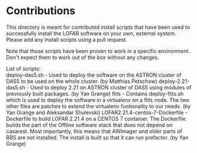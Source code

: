 # Contributions

This directory is meant for contributed install scripts that have been used to successfully install the LOFAR software on your own, external system. Please add any install scripts using a pull request.

Note that those scripts have been proven to work in a specific environment. Don't expect them to work out of the box without any changes.

List of scripts:  
deploy-das5.sh - Used to deploy the software on the ASTRON cluster of DAS5 to be used on the whole cluster.  (by Matthias Petschow)
deploy-2.21-das5.sh - Used to deploy 2.21 on ASTRON cluster of DAS5 using modules of previously built packages. (by Yan Grange)
flits - Contains deploy-flits.sh which is used to deploy the software in a virtualenv on a flits node. The two other files are patches to extend the virtualenv funtionality to our needs. (by Yan Grange and Aleksandar Shulevski)
LOFAR2.21.4-centos-7-Dockerfile - Dockerfile to build LOFAR 2.21.4 on a CENTOS 7 container. The Dockerfile builds the part of the Offline software stack that does not depend on casarest. Most importantly, this means that AWImager and older parts of BBS are not installed. The install is built so that it can run prefactor. (by Yan Grange)
